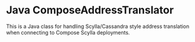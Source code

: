 # Java ComposeAddressTranslator

This is a Java class for handling Scylla/Cassandra style address translation
when connecting to Compose Scylla deployments.
